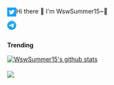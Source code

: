 Hi there 👋 I'm WswSummer15~🌈
<a href="https://twitter.com/delokkkk">
  <img align="left" alt="chuhemiao | Twitter" width="21px" src="https://raw.githubusercontent.com/chuhemiao/chuhemiao/master/assets/twitter.svg" />
</a>

<a href="https://t.me/kkdelos">
  <img align="left" alt="chuhemiao | Telegram" width="21px" src="https://raw.githubusercontent.com/chuhemiao/chuhemiao/master/assets/telegram.svg" />
</a>

<br />
<br />

**Trending**  

<a href="https://github.com/WswSummer15/WswSummer15">
  <img align="center" src="https://github-readme-stats.vercel.app/api?username=WswSummer15&show_icons=true&include_all_commits=true&theme=radical&&count_private=true" alt="WswSummer15's github stats" />
</a>

<br/>
<br/>

<a href="https://github.com/WswSummer15/WswSummer15">
  <img align="center" src="https://github-readme-stats.vercel.app/api/top-langs/?username=WswSummer15&layout=compact&theme=radical" />
</a>
